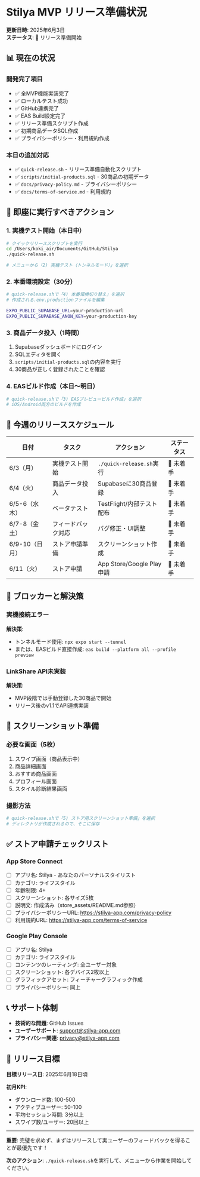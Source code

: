 # Stilya MVP リリース準備状況

**更新日時**: 2025年6月3日  
**ステータス**: 🚀 リリース準備開始

## 📊 現在の状況

### 開発完了項目
- ✅ 全MVP機能実装完了
- ✅ ローカルテスト成功
- ✅ GitHub連携完了  
- ✅ EAS Build設定完了
- ✅ リリース準備スクリプト作成
- ✅ 初期商品データSQL作成
- ✅ プライバシーポリシー・利用規約作成

### 本日の追加対応
- ✅ `quick-release.sh` - リリース準備自動化スクリプト
- ✅ `scripts/initial-products.sql` - 30商品の初期データ
- ✅ `docs/privacy-policy.md` - プライバシーポリシー
- ✅ `docs/terms-of-service.md` - 利用規約

## 🎯 即座に実行すべきアクション

### 1. 実機テスト開始（本日中）
```bash
# クイックリリーススクリプトを実行
cd /Users/koki_air/Documents/GitHub/Stilya
./quick-release.sh

# メニューから「2) 実機テスト（トンネルモード）」を選択
```

### 2. 本番環境設定（30分）
```bash
# quick-release.shで「4) 本番環境切り替え」を選択
# 作成される.env.productionファイルを編集

EXPO_PUBLIC_SUPABASE_URL=your-production-url
EXPO_PUBLIC_SUPABASE_ANON_KEY=your-production-key
```

### 3. 商品データ投入（1時間）
1. Supabaseダッシュボードにログイン
2. SQLエディタを開く
3. `scripts/initial-products.sql`の内容を実行
4. 30商品が正しく登録されたことを確認

### 4. EASビルド作成（本日〜明日）
```bash
# quick-release.shで「3) EASプレビュービルド作成」を選択
# iOS/Android両方のビルドを作成
```

## 📅 今週のリリーススケジュール

| 日付 | タスク | アクション | ステータス |
|------|--------|------------|------------|
| 6/3（月） | 実機テスト開始 | `./quick-release.sh`実行 | 🔴 未着手 |
| 6/4（火） | 商品データ投入 | Supabaseに30商品登録 | 🔴 未着手 |
| 6/5-6（水木） | ベータテスト | TestFlight/内部テスト配布 | 🔴 未着手 |
| 6/7-8（金土） | フィードバック対応 | バグ修正・UI調整 | 🔴 未着手 |
| 6/9-10（日月） | ストア申請準備 | スクリーンショット作成 | 🔴 未着手 |
| 6/11（火） | ストア申請 | App Store/Google Play申請 | 🔴 未着手 |

## 🚨 ブロッカーと解決策

### 実機接続エラー
**解決策**: 
- トンネルモード使用: `npx expo start --tunnel`
- または、EASビルド直接作成: `eas build --platform all --profile preview`

### LinkShare API未実装
**解決策**: 
- MVP段階では手動登録した30商品で開始
- リリース後のv1.1でAPI連携実装

## 📸 スクリーンショット準備

### 必要な画面（5枚）
1. スワイプ画面（商品表示中）
2. 商品詳細画面
3. おすすめ商品画面  
4. プロフィール画面
5. スタイル診断結果画面

### 撮影方法
```bash
# quick-release.shで「5) ストア用スクリーンショット準備」を選択
# ディレクトリが作成されるので、そこに保存
```

## ✅ ストア申請チェックリスト

### App Store Connect
- [ ] アプリ名: Stilya - あなたのパーソナルスタイリスト
- [ ] カテゴリ: ライフスタイル
- [ ] 年齢制限: 4+
- [ ] スクリーンショット: 各サイズ5枚
- [ ] 説明文: 作成済み（store_assets/README.md参照）
- [ ] プライバシーポリシーURL: https://stilya-app.com/privacy-policy
- [ ] 利用規約URL: https://stilya-app.com/terms-of-service

### Google Play Console
- [ ] アプリ名: Stilya
- [ ] カテゴリ: ライフスタイル
- [ ] コンテンツのレーティング: 全ユーザー対象
- [ ] スクリーンショット: 各デバイス2枚以上
- [ ] グラフィックアセット: フィーチャーグラフィック作成
- [ ] プライバシーポリシー: 同上

## 📞 サポート体制

- **技術的な問題**: GitHub Issues
- **ユーザーサポート**: support@stilya-app.com
- **プライバシー関連**: privacy@stilya-app.com

## 🎉 リリース目標

**目標リリース日**: 2025年6月18日頃

**初月KPI**:
- ダウンロード数: 100-500
- アクティブユーザー: 50-100
- 平均セッション時間: 3分以上
- スワイプ数/ユーザー: 20回以上

---

**重要**: 完璧を求めず、まずはリリースして実ユーザーのフィードバックを得ることが最優先です！

**次のアクション**: `./quick-release.sh`を実行して、メニューから作業を開始してください。
